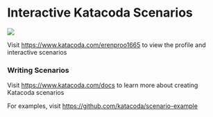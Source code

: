 # Interactive Katacoda Scenarios

[![](http://shields.katacoda.com/katacoda/erenproo1665/count.svg)](https://www.katacoda.com/erenproo1665 "Get your profile on Katacoda.com")

Visit https://www.katacoda.com/erenproo1665 to view the profile and interactive scenarios

### Writing Scenarios
Visit https://www.katacoda.com/docs to learn more about creating Katacoda scenarios

For examples, visit https://github.com/katacoda/scenario-example
